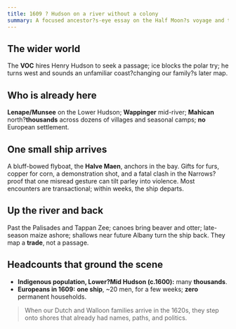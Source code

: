 ```yaml
---
title: 1609 ? Hudson on a river without a colony
summary: A focused ancestor?s-eye essay on the Half Moon?s voyage and the peopled estuary it enters.
---
```


## The wider world
The **VOC** hires Henry Hudson to seek a passage; ice blocks the polar try; he turns west and sounds an unfamiliar coast?changing our family?s later map.

## Who is already here
**Lenape/Munsee** on the Lower Hudson; **Wappinger** mid-river; **Mahican** north?**thousands** across dozens of villages and seasonal camps; **no** European settlement.

## One small ship arrives
A bluff-bowed flyboat, the **Halve Maen**, anchors in the bay. Gifts for furs, copper for corn, a demonstration shot, and a fatal clash in the Narrows?proof that one misread gesture can tilt parley into violence. Most encounters are transactional; within weeks, the ship departs.

## Up the river and back
Past the Palisades and Tappan Zee; canoes bring beaver and otter; late-season maize ashore; shallows near future Albany turn the ship back. They map a **trade**, not a passage.

## Headcounts that ground the scene
- **Indigenous population, Lower?Mid Hudson (c.1600):** many **thousands**.  
- **Europeans in 1609:** **one ship**, ~20 men, for a few weeks; **zero** permanent households.

> When our Dutch and Walloon families arrive in the 1620s, they step onto shores that already had names, paths, and politics.
